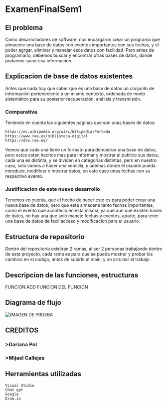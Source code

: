 # ExamenFinalSem1

## El problema
Como desarrolladores de software, nos encargaron crear un programa que almacene una base de datos con eventos importantes con sus fechas, y el poder agrgar, eliminar y manejar esos datos con facilidad.
Pero antes de programarlo, debemos buscar y encontrar otras bases de datos, donde podamos sacar esa informacion. 
## Explicacion de base de datos existentes
Antes que nada hay que saber que es una base de datos un conjunto de información perteneciente a un mismo contexto, ordenada de modo sistemático para su posterior recuperación, análisis y transmisión.
### Comparativa 
Teniendo en cuenta las siguientes paginas que son unas bases de datos: 
```
https://es.wikipedia.org/wiki/Wikipedia:Portada
https://www.rae.es/biblioteca-digital
https://dle.rae.es/                            
```
Vemos que cada una tiene un formato para demostrar una base de datos, pero estos estan hechos mas para informar y mostrar al publico sus datos, cada una es distinta, y se dividen en categorias distintas, pero en nuestro caso, solo vamos a hacer una sencilla, y ademas donde el usuario pueda introducir, modificar o mostrar datos, en este caso unas fechas con su respectivo evento. 
### Justificacion de este nuevo desarrollo
Tenemos en cuenta, que el hecho de hacer esto es para poder crear una nueva base de datos, pero que esta almacene tanto fechas importantes, como el evento que acontecio en esta misma, ya que aun que existen bases de datos, no hay una que solo maneje fechas y eventos, aparte, para tener una base de datos de facil acceso y modificacion para el usuario.

## Estructura de repositorio
Dentro del repositorio existiran 2 ramas, al ser 2 personas trabajando dentro de este proyecto, cada rama es para que se pueda mostrar y probar los cambios en el codigo, antes de subirlo al main, y no arruinar el trabajo
## Descripcion de las funciones, estructuras
FUNCION ADD
FUNCION DEL
FUNCION 
## Diagrama de flujo
![IMAGEN DE PRUEBA](https://www.barakaldotiendaveterinaria.es/blog/wp-content/uploads/2016/04/gato-sobre-ordenador.jpg)
## CREDITOS
### >Dariana Pol
### >Mijael Callejas

## Herramientas utilizadas
```
Visual Studio
Chat gpt 
Google
Draw.io
```
